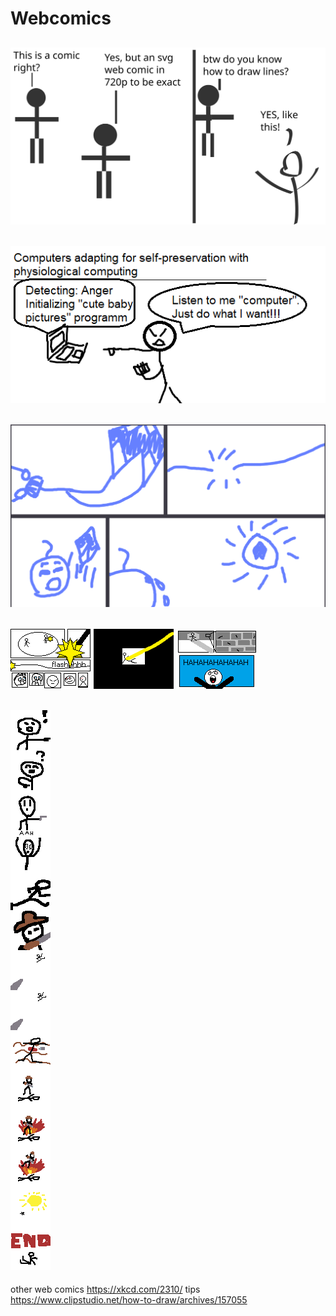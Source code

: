 # Webcomics

![initiation](initiation.svg)
---
![physiological computing use case](physiological_computing_use_case.png)
---
![kite](kite.png)
---
![manga rects](manga_rects.png)
![manga rects](manga_rects2.png)
![manga rects](manga_rects3.png)
---
![strip story](strip_story.png)
---

other web comics
<https://xkcd.com/2310/>
tips
<https://www.clipstudio.net/how-to-draw/archives/157055>
